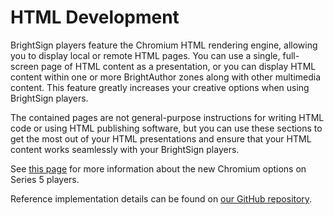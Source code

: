 # HTML Development

BrightSign players feature the Chromium HTML rendering engine, allowing you to display local or remote HTML pages. You can use a single, full-screen page of HTML content as a presentation, or you can display HTML content within one or more BrightAuthor zones along with other multimedia content. This feature greatly increases your creative options when using BrightSign players.

The contained pages are not general-purpose instructions for writing HTML code or using HTML publishing software, but you can use these sections to get the most out of your HTML presentations and ensure that your HTML content works seamlessly with your BrightSign players.

See [this page](https://brightsign.atlassian.net/wiki/spaces/DOC/pages/1348304996/HTML+Playback+Options+on+Series+5+Players+DOCS-1041+DOCS-1090) for more information about the new Chromium options on Series 5 players.

Reference implementation details can be found on [our GitHub repository](https://github.com/brightsign/bs-node-serialport).